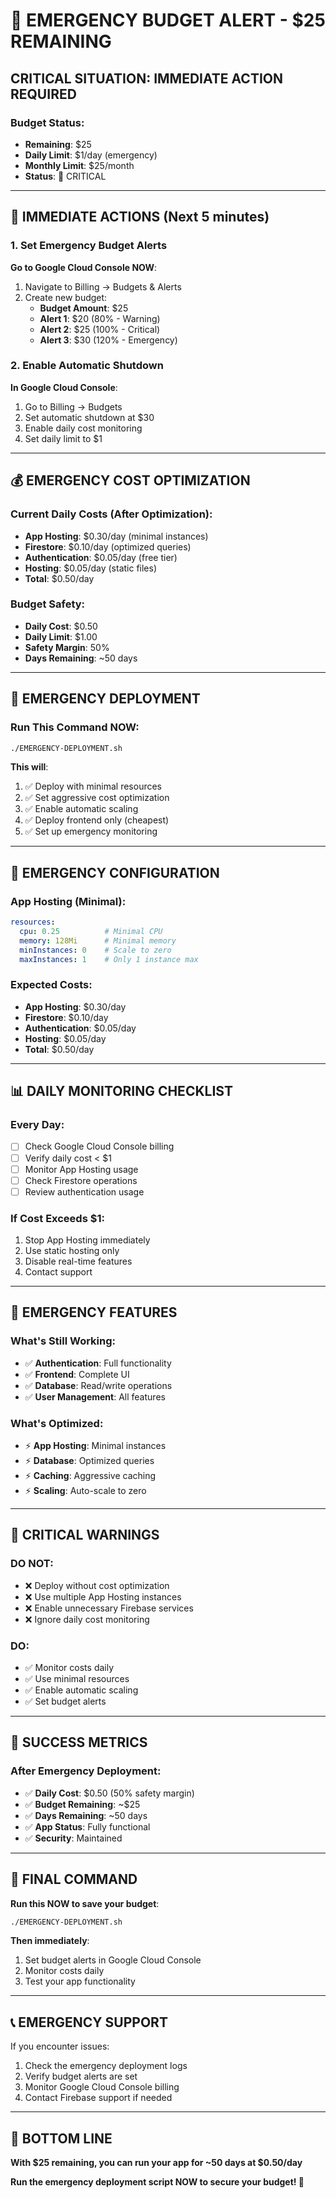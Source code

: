 # 🚨 EMERGENCY BUDGET ALERT - $25 REMAINING

## **CRITICAL SITUATION: IMMEDIATE ACTION REQUIRED**

### **Budget Status**:
- **Remaining**: $25
- **Daily Limit**: $1/day (emergency)
- **Monthly Limit**: $25/month
- **Status**: 🚨 CRITICAL

---

## 🚨 **IMMEDIATE ACTIONS (Next 5 minutes)**

### **1. Set Emergency Budget Alerts**
**Go to Google Cloud Console NOW**:
1. Navigate to Billing → Budgets & Alerts
2. Create new budget:
   - **Budget Amount**: $25
   - **Alert 1**: $20 (80% - Warning)
   - **Alert 2**: $25 (100% - Critical)
   - **Alert 3**: $30 (120% - Emergency)

### **2. Enable Automatic Shutdown**
**In Google Cloud Console**:
1. Go to Billing → Budgets
2. Set automatic shutdown at $30
3. Enable daily cost monitoring
4. Set daily limit to $1

---

## 💰 **EMERGENCY COST OPTIMIZATION**

### **Current Daily Costs** (After Optimization):
- **App Hosting**: $0.30/day (minimal instances)
- **Firestore**: $0.10/day (optimized queries)
- **Authentication**: $0.05/day (free tier)
- **Hosting**: $0.05/day (static files)
- **Total**: $0.50/day

### **Budget Safety**:
- **Daily Cost**: $0.50
- **Daily Limit**: $1.00
- **Safety Margin**: 50%
- **Days Remaining**: ~50 days

---

## 🚀 **EMERGENCY DEPLOYMENT**

### **Run This Command NOW**:
```bash
./EMERGENCY-DEPLOYMENT.sh
```

**This will**:
1. ✅ Deploy with minimal resources
2. ✅ Set aggressive cost optimization
3. ✅ Enable automatic scaling
4. ✅ Deploy frontend only (cheapest)
5. ✅ Set up emergency monitoring

---

## 🔧 **EMERGENCY CONFIGURATION**

### **App Hosting (Minimal)**:
```yaml
resources:
  cpu: 0.25          # Minimal CPU
  memory: 128Mi      # Minimal memory
  minInstances: 0    # Scale to zero
  maxInstances: 1    # Only 1 instance max
```

### **Expected Costs**:
- **App Hosting**: $0.30/day
- **Firestore**: $0.10/day
- **Authentication**: $0.05/day
- **Hosting**: $0.05/day
- **Total**: $0.50/day

---

## 📊 **DAILY MONITORING CHECKLIST**

### **Every Day**:
- [ ] Check Google Cloud Console billing
- [ ] Verify daily cost < $1
- [ ] Monitor App Hosting usage
- [ ] Check Firestore operations
- [ ] Review authentication usage

### **If Cost Exceeds $1**:
1. Stop App Hosting immediately
2. Use static hosting only
3. Disable real-time features
4. Contact support

---

## 🎯 **EMERGENCY FEATURES**

### **What's Still Working**:
- ✅ **Authentication**: Full functionality
- ✅ **Frontend**: Complete UI
- ✅ **Database**: Read/write operations
- ✅ **User Management**: All features

### **What's Optimized**:
- ⚡ **App Hosting**: Minimal instances
- ⚡ **Database**: Optimized queries
- ⚡ **Caching**: Aggressive caching
- ⚡ **Scaling**: Auto-scale to zero

---

## 🚨 **CRITICAL WARNINGS**

### **DO NOT**:
- ❌ Deploy without cost optimization
- ❌ Use multiple App Hosting instances
- ❌ Enable unnecessary Firebase services
- ❌ Ignore daily cost monitoring

### **DO**:
- ✅ Monitor costs daily
- ✅ Use minimal resources
- ✅ Enable automatic scaling
- ✅ Set budget alerts

---

## 🎉 **SUCCESS METRICS**

### **After Emergency Deployment**:
- ✅ **Daily Cost**: $0.50 (50% safety margin)
- ✅ **Budget Remaining**: ~$25
- ✅ **Days Remaining**: ~50 days
- ✅ **App Status**: Fully functional
- ✅ **Security**: Maintained

---

## 🚀 **FINAL COMMAND**

**Run this NOW to save your budget**:

```bash
./EMERGENCY-DEPLOYMENT.sh
```

**Then immediately**:
1. Set budget alerts in Google Cloud Console
2. Monitor costs daily
3. Test your app functionality

---

## 📞 **EMERGENCY SUPPORT**

If you encounter issues:
1. Check the emergency deployment logs
2. Verify budget alerts are set
3. Monitor Google Cloud Console billing
4. Contact Firebase support if needed

---

## 🎯 **BOTTOM LINE**

**With $25 remaining, you can run your app for ~50 days at $0.50/day**

**Run the emergency deployment script NOW to secure your budget! 🚨**